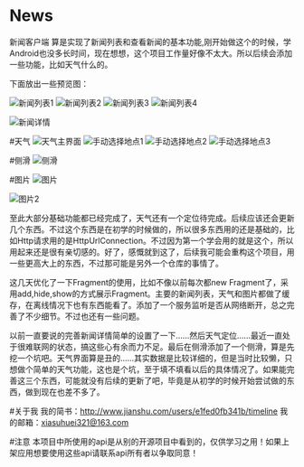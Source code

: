 # News
新闻客户端
算是实现了新闻列表和查看新闻的基本功能,刚开始做这个的时候，学Android也没多长时间，现在想想，这个项目工作量好像不太大。所以后续会添加一些功能，比如天气什么的。


下面放出一些预览图：

![新闻列表1](http://a2.qpic.cn/psb?/V13Qafg91qhjK9/svmj8sKGv6ZyjJ.gIb7Cy4vPUCYC0YbsZDmMgVCUAQs!/m/dA0BAAAAAAAA&ek=1&kp=1&pt=0&bo=7gI3BQAAAAAFAP0!&sce=60-3-3&rf=0-0)
![新闻列表2](http://a4.qpic.cn/psb?/V13Qafg91qhjK9/NeQRtuiA..fb1x*gfDgJJCfHfyVlXRhxuDWbry0asCo!/m/dAsBAAAAAAAA&ek=1&kp=1&pt=0&bo=7gI3BQAAAAAFAP0!&sce=60-3-3&rf=0-0)
![新闻列表3](http://a2.qpic.cn/psb?/V13Qafg91qhjK9/rcvjXKnfpFDJ.TEXSkSIBWr7s5XenpmMkR29*MQGuv8!/m/dA0BAAAAAAAA&ek=1&kp=1&pt=0&bo=7gI3BQAAAAAFAP0!&sce=60-3-3&rf=0-0)
![新闻列表4](http://a1.qpic.cn/psb?/V13Qafg91qhjK9/cjZjpY5SsAxq5ZrBwpYGeeeDvAP*SP*VAFCN.4CO3ts!/m/dAwBAAAAAAAA&ek=1&kp=1&pt=0&bo=7gI3BQAAAAAFAP0!&sce=60-3-3&rf=0-0)

![新闻详情](http://a2.qpic.cn/psb?/V13Qafg91qhjK9/bYnaWQMXpCD2*mVFaEywfLVIRUM1sv4XY4Ho.iEui5A!/m/dA0BAAAAAAAA&ek=1&kp=1&pt=0&bo=7gI3BQAAAAAFAP0!&sce=60-3-3&rf=0-0)

#天气
![天气主界面](http://a3.qpic.cn/psb?/V13Qafg91qhjK9/*Hu2pYkzLY4OiI3aXsmCbtUjOjHZOfUQBtNoCvGa2.E!/m/dHIBAAAAAAAA&ek=1&kp=1&pt=0&bo=7gI3BQAAAAAFAP0!&sce=60-3-3&rf=0-0)
![手动选择地点1](http://a2.qpic.cn/psb?/V13Qafg91qhjK9/4usveALVGq6ltNrrETekB4p*aLpbDnN15xjMimEm92A!/m/dOUAAAAAAAAA&ek=1&kp=1&pt=0&bo=7gI3BQAAAAAFAP0!&sce=60-3-3&rf=0-0)
![手动选择地点2](http://a2.qpic.cn/psb?/V13Qafg91qhjK9/bHJRhWSuw9eZHz8kky*gOSI.oubrGk0xzQKCp5xx07U!/m/dI0BAAAAAAAA&ek=1&kp=1&pt=0&bo=7gI3BQAAAAAFAP0!&sce=60-3-3&rf=0-0)
![手动选择地点3](http://a2.qpic.cn/psb?/V13Qafg91qhjK9/tffJPh8JKsuu4lUcOEa*wcHrn*5b8Iqjr1jdlQ9HhHg!/m/dOUAAAAAAAAA&ek=1&kp=1&pt=0&bo=7gI3BQAAAAAFAP0!&sce=60-3-3&rf=0-0)

#侧滑
![侧滑](http://a4.qpic.cn/psb?/V13Qafg91qhjK9/ImBe5ICaw0oOUhFnxEm.GwRR0W1SQ1WDHYVHBCREyMM!/c/dAMBAAAAAAAA&ek=1&kp=1&pt=0&bo=gAJyBDgEgAcFCGQ!&sce=0-12-12&rf=0-18)

#图片
![图片](http://a2.qpic.cn/psb?/V13Qafg91qhjK9/arRqhJRSgwP55TQZPA8A4vFD28qS2hnvVCjPOv8l2R4!/c/dHEBAAAAAAAA&ek=1&kp=1&pt=0&bo=7gI3BQAAAAAFAP0!&sce=60-2-2&rf=0-0)

![图片2](http://a2.qpic.cn/psb?/V13Qafg91qhjK9/xyhtwuVkNja86sz0HBSnzH3UFvUgqVjuKIDJ.26kwRc!/c/dHEBAAAAAAAA&ek=1&kp=1&pt=0&bo=7gI3BQAAAAAFAP0!&sce=60-2-2&rf=0-0)

至此大部分基础功能都已经完成了，天气还有一个定位待完成。后续应该还会更新几个东西。不过这个东西是在初学的时候做的，所以很多东西用的还是基础的，比如Http请求用的是HttpUrlConnection。不过因为第一个学会用的就是这个，所以用起来还是很有亲切感的。好了，感慨就到这了，后续我可能会重构这个项目，用一些更高大上的东西，不过那可能是另外一个仓库的事情了。

这几天优化了一下Fragment的使用，比如不像以前每次都new Fragment了，采用add,hide,show的方式展示Fragment。主要的新闻列表，天气和图片都做了缓存，在离线情况下也有东西能看了。添加了一个服务监听是否从网络断开，总之完善了不少细节。不过也还有一些问题。

以前一直要说的完善新闻详情简单的设置了一下……然后天气定位……最近一直处于很难联网的状态，搞这些心有余而力不足。最后在侧滑添加了一个侧滑，算是先挖一个坑吧。天气界面算是丑的……其实数据是比较详细的，但是当时比较懒，只想做个简单的天气功能，这也是个坑，至于填不填看以后的具体情况了。如果能完善这三个东西，可能就没有后续的更新了吧，毕竟是从初学的时候开始尝试做的东西，做到现在也差不多了。

#关于我
我的简书：http://www.jianshu.com/users/e1fed0fb341b/timeline
我的邮箱：xiasuhuei321@163.com

#注意
本项目中所使用的api是从别的开源项目中看到的，仅供学习之用！如果上架应用想要使用这些api请联系api所有者以争取同意！
